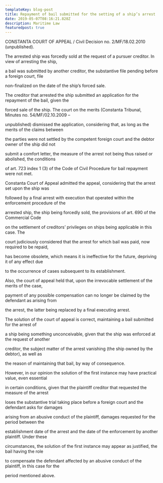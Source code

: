 ```yaml
---
templateKey: blog-post
title: Repayment of bail submitted for the setting of a ship’s arrest
date: 2019-05-07T08:16:21.828Z
description: Maritime Law
featuredpost: true
---
```

CONSTANTA COURT OF APPEAL / Civil Decision no. 2/MF/18.02.2010 (unpublished).



The arrested ship was forcedly sold at the request of a pursuer creditor. In view of arresting the ship,

a bail was submitted by another creditor, the substantive file pending before a foreign court, file

non-finalized on the date of the ship’s forced sale.

 



The creditor that arrested the ship submitted an application for the repayment of the bail, given the

forced sale of the ship. The court on the merits (Constanta Tribunal, Minutes no. 54/MF/02.10.2009 –

unpublished) dismissed the application, considering that, as long as the merits of the claims between

the parties were not settled by the competent foreign court and the debtor owner of the ship did not

submit a comfort letter, the measure of the arrest not being thus raised or abolished, the conditions

of art. 723 index 1 (3) of the Code of Civil Procedure for bail repayment were not met.

 



Constanta Court of Appeal admitted the appeal, considering that the arrest set upon the ship was

followed by a final arrest with execution that operated within the enforcement procedure of the

arrested ship, the ship being forcedly sold, the provisions of art. 690 of the Commercial Code

on the settlement of creditors’ privileges on ships being applicable in this case. The

court judiciously considered that the arrest for which bail was paid, now required to be repaid,

has become obsolete, which means it is ineffective for the future, depriving it of any effect due

to the occurrence of cases subsequent to its establishment.

 



Also, the court of appeal held that, upon the irrevocable settlement of the merits of the case,

payment of any possible compensation can no longer be claimed by the defendant as arising from

the arrest, the latter being replaced by a final executing arrest.

 



The solution of the court of appeal is correct, maintaining a bail submitted for the arrest of

a ship being something unconceivable, given that the ship was enforced at the request of another

creditor, the subject matter of the arrest vanishing (the ship owned by the debtor), as well as

the reason of maintaining that bail, by way of consequence.

 



However, in our opinion the solution of the first instance may have practical value, even essential

in certain conditions, given that the plaintiff creditor that requested the measure of the arrest

loses the substantive trial taking place before a foreign court and the defendant asks for damages

arising from an abusive conduct of the plaintiff, damages requested for the period between the

establishment date of the arrest and the date of the enforcement by another plaintiff. Under these

circumstances, the solution of the first instance may appear as justified, the bail having the role

to compensate the defendant affected by an abusive conduct of the plaintiff, in this case for the

period mentioned above.
